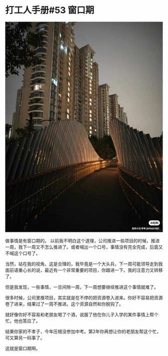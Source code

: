 # 打工人手册#53 窗口期

 ![](img/17dcb346-ef4e-48f1-a6bd-9c06d04ed6f9.jpg)
 
做事情是有窗口期的。
以前我不明白这个道理，公司推进一些项目的时候，推进一周，我下一周又不怎么推进了。或者喊出一个口号，事情没有完全完成，后面又不喊这个口号了。

当然，站在我的视角，这是合理的，我毕竟是一个大头兵，下一周可能领导走到我面前语重心长的说，最近有一个非常重要的项目，你跟进一下。我的注意力又转移了。

但是我发现，一些事情，一旦间隙一周，下一周想要继续推进这个事情就难了。

很多时候，公司里推项目，其实就是在不停的把资源卷入进来。你好不容易把资源卷了进来，结果过了一周不推进。这个资源自然和你脱钩了。

就好像你好不容易和老朋友喝了个酒，说服了他在你儿子入学的某件事情上帮个忙。他也答应了。

结果你家的不孝子，今年压根没参加中考。第2年你再想让你的老朋友帮这个忙，可又算另一码事了。

这就是窗口期啊。